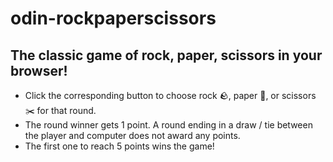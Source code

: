 # odin-rockpaperscissors

## The classic game of rock, paper, scissors in your browser!
- Click the corresponding button to choose rock 🪨, paper 📄, or scissors ✂️ for that round. 
- The round winner gets 1 point. A round ending in a draw / tie between the player and computer does not award any points.
- The first one to reach 5 points wins the game!
